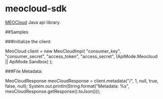 meocloud-sdk
============

[MEOCloud](http://www.meocloud.pt) Java api library.

##Samples

###Initialize the client:

MeoCloud client =  new MeoCloudImpl(
	"consumer_key",
	"consumer_secret",
	"access_token",
	"access_secret",
	(ApiMode.Meocloud || ApiMode.Sandbox)
);

###File Metadata:

MeoCloudResponse<Metadata> meoCloudResponse = client.metadata("/", 1, null, true, false, null);
System.out.println(String.format("Metadata: %s", meoCloudResponse.getResponse().toJson()));